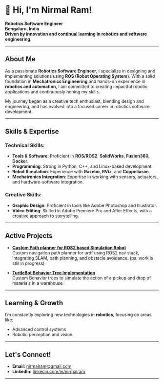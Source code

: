 # 👋 Hi, I'm Nirmal Ram!
**Robotics Software Engineer**  
**Bengaluru, India**  
**Driven by innovation and continual learning in robotics and software engineering.**

---

## About Me

As a passionate **Robotics Software Engineer**, I specialize in designing and implementing solutions using **ROS (Robot Operating System)**. With a solid foundation in **Mechatronics Engineering** and hands-on experience in **robotics and automation**, I am committed to creating impactful robotic applications and continuously honing my skills.  

My journey began as a creative tech enthusiast, blending design and engineering, and has evolved into a focused career in robotics software development.  

---

## Skills & Expertise

### Technical Skills:
- **Tools & Software**: Proficient in **ROS/ROS2**, **SolidWorks**, **Fusion360**, **Docker**.  
- **Programming**: Strong in Python, C++, and Linux-based development.  
- **Robot Simulation**: Experience with **Gazebo**, **RViz**, and **Coppeliasim**.  
- **Mechatronics Integration**: Expertise in working with sensors, actuators, and hardware-software integration.

### Creative Skills:
- **Graphic Design**: Proficient in tools like Adobe Photoshop and Illustrator.  
- **Video Editing**: Skilled in Adobe Premiere Pro and After Effects, with a creative approach to storytelling.  

---

## Active Projects

- **[Custom Path planner for ROS2 based Simulation Robot](https://github.com/nirmalram07/ros2_diff_bot)**  
  Custom navigation path planner for urdf using ROS2 nav stack, integrating SLAM, path planning, and obstacle avoidance. (ps: work is still in progress)

- **[TurtleBot Behavior Tree Implementation](https://github.com/nirmalram07/ros2_bt_demo)**  
  Custom Behavior trees to simulate the action of a pickup and drop of materials in a warehouse.

---

## Learning & Growth

I’m constantly exploring new technologies in **robotics**, focusing on areas like:  
- Advanced control systems  
- Robotic perception and vision    

---

##  Let's Connect!

- **Email:** [nirmalram@gmail.com](mailto:nirmalcgvfx@gmail.com)  
- **LinkedIn:** [linkedin.com/in/nirmalram](https://www.linkedin.com/in/nirmalrams)    

---
